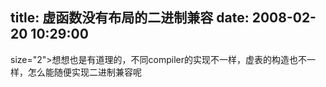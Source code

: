 title: 虚函数没有布局的二进制兼容
date: 2008-02-20 10:29:00
---

 size="2">想想也是有道理的，不同compiler的实现不一样，虚表的构造也不一样，怎么能随便实现二进制兼容呢
